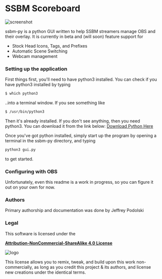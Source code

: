 # SSBM Scoreboard

![screenshot](https://i.imgur.com/63XguWR.png)

ssbm-py is a python GUI written to help SSBM streamers manage OBS and their overlay. It is currently in beta and (will soon) feature support for
  - Stock Head Icons, Tags, and Prefixes
  - Automatic Scene Switching 
  - Webcam management

### Setting up the application

First things first, you'll need to have python3 installed. You can check if you have python3 installed by typing 
```sh
$ which python3
```
..into a terminal window. If you see something like 
```sh
$ /usr/bin/python3
```
Then it's already installed. If you don't see anything, then you need python3. You can download it from the link below:
[Download Python Here](https://www.python.org/downloads/)

Once you've got python installed, simply start up the program by opening a terminal in the ssbm-py directory, and typing
```sh
python3 gui.py
```
to get started.

### Configuring with OBS

Unfortunately, even this readme is a work in progress, so you can figure it out on your own for now.

### Authors
Primary authorship and documentation was done by Jeffrey Podolski

### Legal
This software is licensed under the

[**Attribution-NonCommercial-ShareAlike 4.0 License**](https://creativecommons.org/licenses/by-nc-sa/4.0/)

![logo](https://licensebuttons.net/l/by-nc-sa/4.0/88x31.png)

This license allows you to remix, tweak, and build upon this work non-commercially, as long as you credit this project & its authors, and license new creations under the identical terms.



